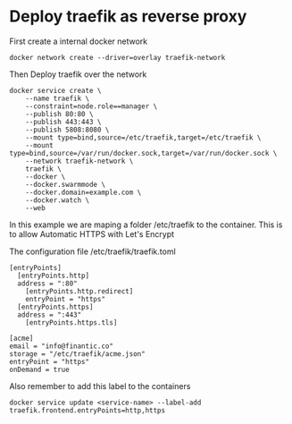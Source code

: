 # Deploy traefik as reverse proxy

First create a internal docker network

```
docker network create --driver=overlay traefik-network
```

Then Deploy traefik over the network

```
docker service create \
    --name traefik \
    --constraint=node.role==manager \
    --publish 80:80 \
    --publish 443:443 \
    --publish 5808:8080 \
    --mount type=bind,source=/etc/traefik,target=/etc/traefik \
    --mount type=bind,source=/var/run/docker.sock,target=/var/run/docker.sock \
    --network traefik-network \
    traefik \
    --docker \
    --docker.swarmmode \
    --docker.domain=example.com \
    --docker.watch \
    --web
```

In this example we are maping a folder /etc/traefik to the container. This is to allow Automatic HTTPS with Let's Encrypt

The configuration file /etc/traefik/traefik.toml

```
[entryPoints]
  [entryPoints.http]
  address = ":80"
    [entryPoints.http.redirect]
    entryPoint = "https"
  [entryPoints.https]
  address = ":443"
    [entryPoints.https.tls]

[acme]
email = "info@finantic.co"
storage = "/etc/traefik/acme.json"
entryPoint = "https"
onDemand = true
```

Also remember to add this label to the containers 

```
docker service update <service-name> --label-add traefik.frontend.entryPoints=http,https
```
